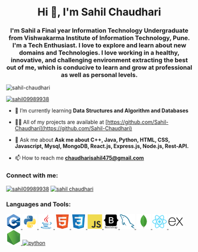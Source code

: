 <h1 align="center">Hi 👋, I'm Sahil Chaudhari</h1>
<h3 align="center">I'm Sahil a Final year Information Technology Undergraduate from Vishwakarma Institute of Information Technology, Pune. I'm a Tech Enthusiast. I love to explore and learn about new domains and Technologies. I love working in a healthy, innovative, and challenging environment extracting the best out of me, which is conducive to learn and grow at professional as well as personal levels.</h3>

<p align="left"> <img src="https://komarev.com/ghpvc/?username=sahil-chaudhari&label=Profile%20views&color=0e75b6&style=flat" alt="sahil-chaudhari" /> </p>

<p align="left"> <a href="https://twitter.com/sahil09989938" target="blank"><img src="https://img.shields.io/twitter/follow/sahil09989938?logo=twitter&style=for-the-badge" alt="sahil09989938" /></a> </p>

- 🌱 I’m currently learning **Data Structures and Algorithm and Databases**

- 👨‍💻 All of my projects are available at [https://github.com/Sahil-Chaudhari](https://github.com/Sahil-Chaudhari)

- 💬 Ask me about **Ask me about C++, Java, Python, HTML, CSS, Javascript, Mysql, MongoDB, React.js, Express.js, Node.js, Rest-API.**

- 📫 How to reach me **chaudharisahil475@gmail.com**

<h3 align="left">Connect with me:</h3>
<p align="left">
<a href="https://twitter.com/sahil09989938" target="blank"><img align="center" src="https://raw.githubusercontent.com/rahuldkjain/github-profile-readme-generator/master/src/images/icons/Social/twitter.svg" alt="sahil09989938" height="30" width="40" /></a>
<a href="https://linkedin.com/in/sahil chaudhari" target="blank"><img align="center" src="https://raw.githubusercontent.com/rahuldkjain/github-profile-readme-generator/master/src/images/icons/Social/linked-in-alt.svg" alt="sahil chaudhari" height="30" width="40" /></a>
</p>

<h3 align="left">Languages and Tools:</h3>
<p align="left"> <a href="https://www.w3schools.com/cpp/" target="_blank" rel="noreferrer"> <img src="https://raw.githubusercontent.com/devicons/devicon/master/icons/cplusplus/cplusplus-original.svg" alt="cplusplus" width="40" height="40"/> <a href="https://www.python.org/" target="_blank" rel="noreferrer"> <img src="https://raw.githubusercontent.com/devicons/devicon/master/icons/python/python-original.svg" alt="cplusplus" width="40" height="40"/> <a href="https://www.java.com/en/" target="_blank" rel="noreferrer"> <img src="https://raw.githubusercontent.com/devicons/devicon/master/icons/java/java-original.svg" alt="cplusplus" width="40" height="40"/> <a href="https://www.w3schools.com/html/" target="_blank" rel="noreferrer"> <img src="https://raw.githubusercontent.com/devicons/devicon/master/icons/html5/html5-original.svg" alt="cplusplus" width="40" height="40"/> <a href="https://www.w3schools.com/css/" target="_blank" rel="noreferrer"> <img src="https://raw.githubusercontent.com/devicons/devicon/master/icons/css3/css3-original.svg" alt="cplusplus" width="40" height="40"/> <a href="https://www.javascript.com/" target="_blank" rel="noreferrer"> <img src="https://raw.githubusercontent.com/devicons/devicon/master/icons/javascript/javascript-original.svg" alt="cplusplus" width="40" height="40"/> <a href="https://getbootstrap.com" target="_blank" rel="noreferrer"> <img src="https://raw.githubusercontent.com/devicons/devicon/master/icons/bootstrap/bootstrap-plain-wordmark.svg" alt="cplusplus" width="40" height="40"/>
<a href="https://www.mysql.com/" target="_blank" rel="noreferrer"> <img src="https://raw.githubusercontent.com/devicons/devicon/master/icons/mysql/mysql-original.svg" alt="python" width="40" height="40"/> </a> <a href="https://www.mongodb.com/" target="_blank" rel="noreferrer"> <img src="https://raw.githubusercontent.com/devicons/devicon/master/icons/mongodb/mongodb-original.svg" alt="python" width="40" height="40"/> </a> <a href="https://react.dev/" target="_blank" rel="noreferrer"> <img src="https://raw.githubusercontent.com/devicons/devicon/master/icons/react/react-original.svg" alt="python" width="40" height="40"/> </a> <a href="https://expressjs.com/" target="_blank" rel="noreferrer"> <img src="https://raw.githubusercontent.com/devicons/devicon/master/icons/express/express-original.svg" alt="python" width="40" height="40"/> </a> <a href="https://nodejs.org/en" target="_blank" rel="noreferrer"> <img src="https://raw.githubusercontent.com/devicons/devicon/master/icons/nodejs/nodejs-original.svg" alt="python" width="40" height="40"/> </a> <a href="https://www.geeksforgeeks.org/rest-api-introduction/" target="_blank" rel="noreferrer"> <img src="" alt="python" width="40" height="40"/> </a> </p>
